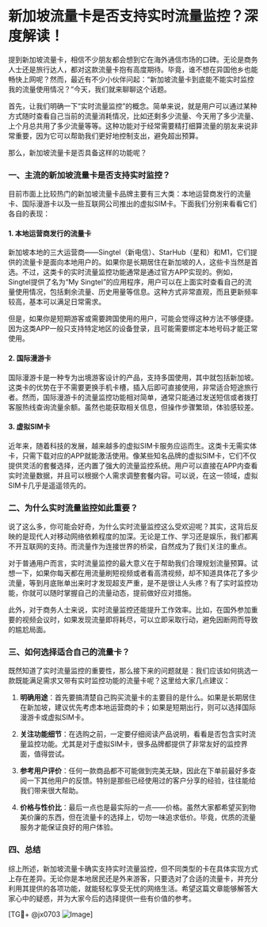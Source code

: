# 新加坡流量卡是否支持实时流量监控？深度解读！

提到新加坡流量卡，相信不少朋友都会想到它在海外通信市场的口碑。无论是商务人士还是旅行达人，都对这款流量卡抱有高度期待。毕竟，谁不想在异国他乡也能畅快上网呢？然而，最近有不少小伙伴问起：“新加坡流量卡到底能不能实时监控我的流量使用情况？”今天，我们就来聊聊这个话题。

首先，让我们明确一下“实时流量监控”的概念。简单来说，就是用户可以通过某种方式随时查看自己当前的流量消耗情况，比如还剩多少流量、今天用了多少流量、上个月总共用了多少流量等等。这种功能对于经常需要精打细算流量的朋友来说非常重要，因为它可以帮助我们更好地控制支出，避免超出预算。

那么，新加坡流量卡是否具备这样的功能呢？

### 一、主流的新加坡流量卡是否支持实时监控？

目前市面上比较热门的新加坡流量卡品牌主要有三大类：本地运营商发行的流量卡、国际漫游卡以及一些互联网公司推出的虚拟SIM卡。下面我们分别来看看它们各自的表现：

#### 1. 本地运营商发行的流量卡

新加坡本地的三大运营商——Singtel（新电信）、StarHub（星和）和M1，它们提供的流量卡是面向本地用户的。如果你是长期居住在新加坡的人，这些卡当然是首选。不过，这类卡的实时流量监控功能通常是通过官方APP实现的。例如，Singtel提供了名为“My Singtel”的应用程序，用户可以在上面实时查看自己的流量使用情况，包括剩余流量、历史用量等信息。这种方式非常直观，而且更新频率较高，基本可以满足日常需求。

但是，如果你是短期游客或需要跨国使用的用户，可能会觉得这种方法不够便捷。因为这类APP一般只支持特定地区的设备登录，且可能需要绑定本地号码才能正常使用。

#### 2. 国际漫游卡

国际漫游卡是一种专为出境游客设计的产品，支持多国使用，其中就包括新加坡。这类卡的优势在于不需要更换手机卡槽，插入后即可直接使用，非常适合短途旅行者。然而，国际漫游卡的流量监控功能相对简单，通常只能通过发送短信或者拨打客服热线查询流量余额。虽然也能获取相关信息，但操作步骤繁琐，体验感较差。

#### 3. 虚拟SIM卡

近年来，随着科技的发展，越来越多的虚拟SIM卡服务应运而生。这类卡无需实体卡，只需下载对应的APP就能激活使用。像某些知名品牌的虚拟SIM卡，它们不仅提供灵活的套餐选择，还内置了强大的流量监控系统。用户可以直接在APP内查看实时流量数据，并且可以根据个人需求调整套餐内容。可以说，在这一领域，虚拟SIM卡几乎是遥遥领先的。

### 二、为什么实时流量监控如此重要？

说了这么多，你可能会好奇，为什么实时流量监控这么受欢迎呢？其实，这背后反映的是现代人对移动网络依赖程度的加深。无论是工作、学习还是娱乐，我们都离不开互联网的支持。而流量作为连接世界的桥梁，自然成为了我们关注的重点。

对于普通用户而言，实时流量监控的最大意义在于帮助我们合理规划流量预算。试想一下，如果你每天都在用流量刷短视频或者看高清视频，却不知道具体花了多少流量，等到月底账单出来时才发现超支严重，是不是很让人头疼？有了实时监控功能，你就可以随时掌握自己的流量动态，提前做好应对措施。

此外，对于商务人士来说，实时流量监控还能提升工作效率。比如，在国外参加重要的视频会议时，如果发现流量即将耗尽，可以立即采取行动，避免因断网而导致的尴尬局面。

### 三、如何选择适合自己的流量卡？

既然知道了实时流量监控的重要性，那么接下来的问题就是：我们应该如何挑选一款既能满足需求又带有实时监控功能的流量卡呢？这里给大家几点建议：

1. **明确用途**：首先要搞清楚自己购买流量卡的主要目的是什么。如果是长期居住在新加坡，建议优先考虑本地运营商的卡；如果是短期出行，则可以选择国际漫游卡或虚拟SIM卡。
   
2. **关注功能细节**：在选购之前，一定要仔细阅读产品说明，看看是否包含实时流量监控功能。尤其是对于虚拟SIM卡，很多品牌都提供了非常友好的监控界面，值得尝试。

3. **参考用户评价**：任何一款商品都不可能做到完美无缺，因此在下单前最好多查阅一下其他用户的反馈。特别是那些已经使用过的客户分享的经验，往往能给我们带来很大帮助。

4. **价格与性价比**：最后一点也是最实际的一点——价格。虽然大家都希望买到物美价廉的东西，但在流量卡的选择上，切勿一味追求低价。毕竟，优质的流量服务才能保证良好的用户体验。

### 四、总结

综上所述，新加坡流量卡确实支持实时流量监控，但不同类型的卡在具体实现方式上存在差异。无论你是本地居民还是外来游客，只要选对了合适的流量卡，并充分利用其提供的各项功能，就能轻松享受无忧的网络生活。希望这篇文章能够解答大家心中的疑惑，并为大家今后的选择提供一些有价值的参考。

[TG💪+ @jx0703 ![Image](https://github.com/user-attachments/assets/dbca1d08-cadb-493c-b0ec-ad6f7a83f270)]